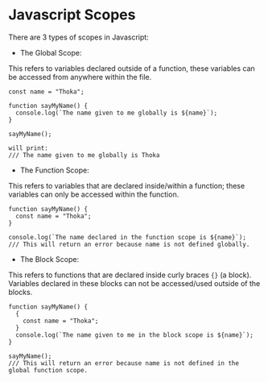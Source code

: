 # Javascript Scopes

There are 3 types of scopes in Javascript:
* The Global Scope:

This refers to variables declared outside of a function, these variables can be accessed from anywhere within the file.

```
const name = "Thoka";

function sayMyName() {
  console.log(`The name given to me globally is ${name}`);
}

sayMyName();

will print:
/// The name given to me globally is Thoka
```
* The Function Scope:

This refers to variables that are declared inside/within a function; these variables can only be accessed within the function.

```
function sayMyName() {
  const name = "Thoka";
}

console.log(`The name declared in the function scope is ${name}`);
/// This will return an error because name is not defined globally.
```

* The Block Scope:

This refers to functions that are declared inside curly braces `{}` (a block).
Variables declared in these blocks can not be accessed/used outside of the blocks.

```
function sayMyName() {
  {
    const name = "Thoka";
  }
  console.log(`The name given to me in the block scope is ${name}`);
}

sayMyName();
/// This will return an error because name is not defined in the global function scope.
```
